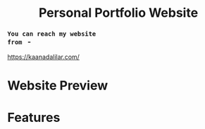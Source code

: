 <h1 align="center">Personal Portfolio Website </h1>

### <code>You can reach my website from </code> - 

https://kaanadalilar.com/

# Website Preview

# Features
